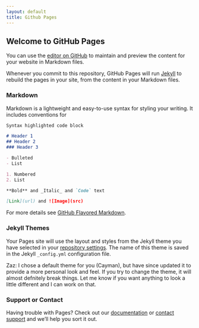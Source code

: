 ```yaml
---
layout: default
title: Github Pages
---
```


## Welcome to GitHub Pages

You can use the [editor on GitHub](https://github.com/MasterBrian/blog/edit/gh-pages/index.md) to maintain and preview the content for your website in Markdown files.

Whenever you commit to this repository, GitHub Pages will run [Jekyll](https://jekyllrb.com/) to rebuild the pages in your site, from the content in your Markdown files.

### Markdown

Markdown is a lightweight and easy-to-use syntax for styling your writing. It includes conventions for

```markdown
Syntax highlighted code block

# Header 1
## Header 2
### Header 3

- Bulleted
- List

1. Numbered
2. List

**Bold** and _Italic_ and `Code` text

[Link](url) and ![Image](src)
```

For more details see [GitHub Flavored Markdown](http://masterbrian.com/2020/12/10/markdown.html).

### Jekyll Themes

Your Pages site will use the layout and styles from the Jekyll theme you have selected in your [repository settings](https://github.com/MasterBrian/blog/settings). The name of this theme is saved in the Jekyll `_config.yml` configuration file.

Zaz: I chose a default theme for you (Cayman), but have since updated it to provide a more personal look and feel. If you try to change the theme, it will almost defnitely break things. Let me know if you want anything to look a little different and I can work on that.

### Support or Contact

Having trouble with Pages? Check out our [documentation](https://docs.github.com/categories/github-pages-basics/) or [contact support](https://github.com/contact) and we’ll help you sort it out.
